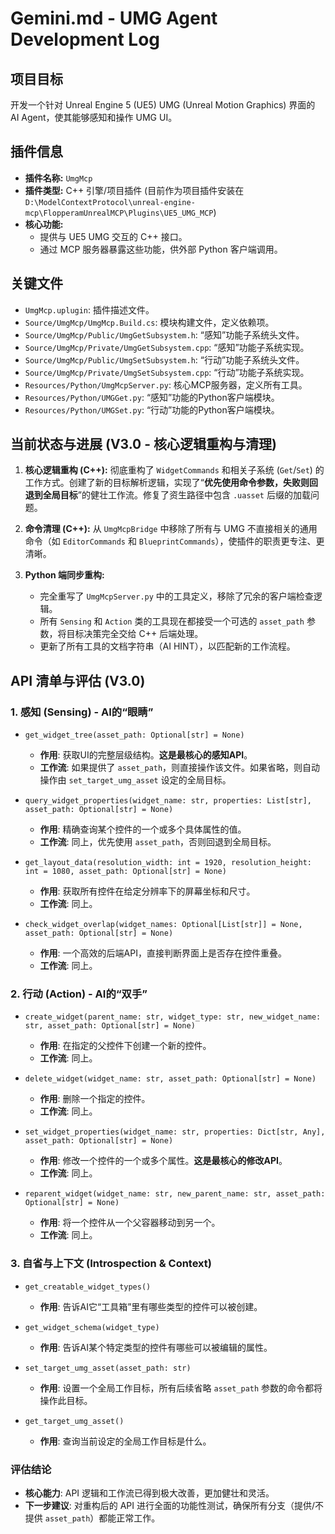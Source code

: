 # Gemini.md - UMG Agent Development Log

## 项目目标

开发一个针对 Unreal Engine 5 (UE5) UMG (Unreal Motion Graphics) 界面的 AI Agent，使其能够感知和操作 UMG UI。

## 插件信息

*   **插件名称:** `UmgMcp`
*   **插件类型:** C++ 引擎/项目插件 (目前作为项目插件安装在 `D:\ModelContextProtocol\unreal-engine-mcp\FlopperamUnrealMCP\Plugins\UE5_UMG_MCP`)
*   **核心功能:**
    *   提供与 UE5 UMG 交互的 C++ 接口。
    *   通过 MCP 服务器暴露这些功能，供外部 Python 客户端调用。

## 关键文件

*   `UmgMcp.uplugin`: 插件描述文件。
*   `Source/UmgMcp/UmgMcp.Build.cs`: 模块构建文件，定义依赖项。
*   `Source/UmgMcp/Public/UmgGetSubsystem.h`: “感知”功能子系统头文件。
*   `Source/UmgMcp/Private/UmgGetSubsystem.cpp`: “感知”功能子系统实现。
*   `Source/UmgMcp/Public/UmgSetSubsystem.h`: “行动”功能子系统头文件。
*   `Source/UmgMcp/Private/UmgSetSubsystem.cpp`: “行动”功能子系统实现。
*   `Resources/Python/UmgMcpServer.py`: 核心MCP服务器，定义所有工具。
*   `Resources/Python/UMGGet.py`: “感知”功能的Python客户端模块。
*   `Resources/Python/UMGSet.py`: “行动”功能的Python客户端模块。

## 当前状态与进展 (V3.0 - 核心逻辑重构与清理)

1.  **核心逻辑重构 (C++):** 彻底重构了 `WidgetCommands` 和相关子系统 (`Get`/`Set`) 的工作方式。创建了新的目标解析逻辑，实现了“**优先使用命令参数，失败则回退到全局目标**”的健壮工作流。修复了资生路径中包含 `.uasset` 后缀的加载问题。

2.  **命令清理 (C++):** 从 `UmgMcpBridge` 中移除了所有与 UMG 不直接相关的通用命令（如 `EditorCommands` 和 `BlueprintCommands`），使插件的职责更专注、更清晰。

3.  **Python 端同步重构:**
    *   完全重写了 `UmgMcpServer.py` 中的工具定义，移除了冗余的客户端检查逻辑。
    *   所有 `Sensing` 和 `Action` 类的工具现在都接受一个可选的 `asset_path` 参数，将目标决策完全交给 C++ 后端处理。
    *   更新了所有工具的文档字符串（AI HINT），以匹配新的工作流程。

## API 清单与评估 (V3.0)

### 1. 感知 (Sensing) - AI的“眼睛”

*   `get_widget_tree(asset_path: Optional[str] = None)`
    *   **作用**: 获取UI的完整层级结构。**这是最核心的感知API**。
    *   **工作流**: 如果提供了 `asset_path`，则直接操作该文件。如果省略，则自动操作由 `set_target_umg_asset` 设定的全局目标。

*   `query_widget_properties(widget_name: str, properties: List[str], asset_path: Optional[str] = None)`
    *   **作用**: 精确查询某个控件的一个或多个具体属性的值。
    *   **工作流**: 同上，优先使用 `asset_path`，否则回退到全局目标。

*   `get_layout_data(resolution_width: int = 1920, resolution_height: int = 1080, asset_path: Optional[str] = None)`
    *   **作用**: 获取所有控件在给定分辨率下的屏幕坐标和尺寸。
    *   **工作流**: 同上。

*   `check_widget_overlap(widget_names: Optional[List[str]] = None, asset_path: Optional[str] = None)`
    *   **作用**: 一个高效的后端API，直接判断界面上是否存在控件重叠。
    *   **工作流**: 同上。

### 2. 行动 (Action) - AI的“双手”

*   `create_widget(parent_name: str, widget_type: str, new_widget_name: str, asset_path: Optional[str] = None)`
    *   **作用**: 在指定的父控件下创建一个新的控件。
    *   **工作流**: 同上。

*   `delete_widget(widget_name: str, asset_path: Optional[str] = None)`
    *   **作用**: 删除一个指定的控件。
    *   **工作流**: 同上。

*   `set_widget_properties(widget_name: str, properties: Dict[str, Any], asset_path: Optional[str] = None)`
    *   **作用**: 修改一个控件的一个或多个属性。**这是最核心的修改API**。
    *   **工作流**: 同上。

*   `reparent_widget(widget_name: str, new_parent_name: str, asset_path: Optional[str] = None)`
    *   **作用**: 将一个控件从一个父容器移动到另一个。
    *   **工作流**: 同上。

### 3. 自省与上下文 (Introspection & Context)

*   `get_creatable_widget_types()`
    *   **作用**: 告诉AI它“工具箱”里有哪些类型的控件可以被创建。

*   `get_widget_schema(widget_type)`
    *   **作用**: 告诉AI某个特定类型的控件有哪些可以被编辑的属性。

*   `set_target_umg_asset(asset_path: str)`
    *   **作用**: 设置一个全局工作目标，所有后续省略 `asset_path` 参数的命令都将操作此目标。

*   `get_target_umg_asset()`
    *   **作用**: 查询当前设定的全局工作目标是什么。

### 评估结论

*   **核心能力**: API 逻辑和工作流已得到极大改善，更加健壮和灵活。
*   **下一步建议**: 对重构后的 API 进行全面的功能性测试，确保所有分支（提供/不提供 `asset_path`）都能正常工作。
